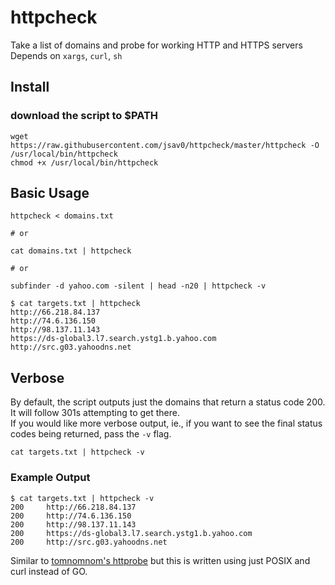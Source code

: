 # httpcheck
Take a list of domains and probe for working HTTP and HTTPS servers  
Depends on `xargs`, `curl`, `sh`  

## Install
### download the script to $PATH
```
wget https://raw.githubusercontent.com/jsav0/httpcheck/master/httpcheck -O /usr/local/bin/httpcheck
chmod +x /usr/local/bin/httpcheck
```

## Basic Usage
```
httpcheck < domains.txt

# or

cat domains.txt | httpcheck

# or

subfinder -d yahoo.com -silent | head -n20 | httpcheck -v
```

```
$ cat targets.txt | httpcheck
http://66.218.84.137
http://74.6.136.150
http://98.137.11.143
https://ds-global3.l7.search.ystg1.b.yahoo.com
http://src.g03.yahoodns.net
```

## Verbose
By default, the script outputs just the domains that return a status code 200. It will follow 301s attempting to get there.   
If you would like more verbose output, ie., if you want to see the final status codes being returned, pass the `-v` flag. 
```
cat targets.txt | httpcheck -v
```

### Example Output
```
$ cat targets.txt | httpcheck -v
200     http://66.218.84.137
200     http://74.6.136.150
200     http://98.137.11.143
200     https://ds-global3.l7.search.ystg1.b.yahoo.com
200     http://src.g03.yahoodns.net
```

Similar to [tomnomnom's httprobe](https://github.com/tomnomnom/httprobe) but this is written using just POSIX and curl instead of GO.
